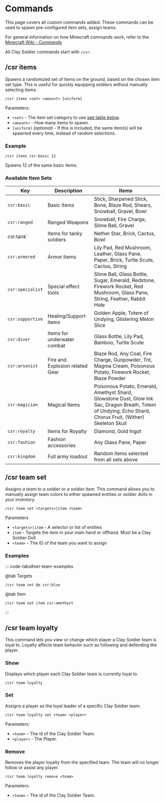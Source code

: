 # Commands

This page covers all custom commands added.
These commands can be used to spawn pre-configured item sets, assign teams.

For general information on how Minecraft commands work, refer to the
[Minecraft Wiki - Commands](https://minecraft.wiki/w/Commands)

All Clay Soldier commands start with `/csr`.

## /csr items

Spawns a randomized set of items on the ground,
based on the chosen item set type.
This is useful for quickly equipping soldiers without manually selecting items.

```bash::no-line-numbers
/csr items <set> <amount> [uniform]
```

Parameters: 
- `<set>` - The item set category to use [see table below](#available-item-sets).
- `<amount>` - How many items to spawn.
- `[uniform]` _(optional)_ - If this is included, the same item(s) will be spawned every time, instead of random selections.

### Example

```mcfunction:no-line-numbers
/csr items csr:basic 12
```
Spawns 12 of the same basic items.

### Available Item Sets

| Key              | Description                     | Items                                                                                                                                                       |
|------------------|---------------------------------|-------------------------------------------------------------------------------------------------------------------------------------------------------------|
| `csr:basic`      | Basic Items                     | Stick, Sharpened Stick, Bone, Blaze Rod, Shears, Snowball, Gravel, Bowl                                                                                     |
| `csr:ranged`     | Ranged Weapons                  | Snowball, Fire Charge, Slime Ball, Gravel                                                                                                                   |
| csr:tank`       | Items for tanky soldiers        | Nether Star, Brick, Cactus, Bowl                                                                                                                            |
| `csr:armored`    | Armor Items                     | Lily Pad, Red Mushroom, Leather, Glass Pane, Paper, Brick, Turtle Scute, Cactus, String                                                                     |
| `csr:specialist` | Special effect tools            | Slime Ball, Glass Bottle, Sugar, Emerald, Redstone, Firework Rocket, Red Mushroom, Glass Pane, String, Feather, Rabbit Hide                                 |
| `csr:supportive` | Healing/Support items           | Golden Apple, Totem of Undying, Glistering Melon Slice                                                                                                      |
| `csr:diver`      | Items for underwater combat     | Glass Bottle, Lily Pad, Bamboo, Turtle Scute                                                                                                                |
| `csr:arsonist`   | Fire and Explosion related Gear | Blaze Rod, Any Coal, Fire Charge, Gunpowder, Tnt, Magma Cream, Poisonous Potato, Firework Rocket, Blaze Powder                                              |
| `csr:magician`   | Magical Items                   | Poisonous Potato, Emerald, Amethyst Shard, Glowstone Dust, Glow Ink Sac, Dragon Breath, Totem of Undying, Echo Shard, Chorus Fruit, (Wither) Skeleton Skull |
| `csr:royalty`    | Items for Royalty               | Diamond, Gold Ingot                                                                                                                                         |
| `csr:fashion`    | Fashion accessories             | Any Glass Pane, Paper                                                                                                                                       |
| `csr:kingdom`    | Full army loadout               | Random items selected from all sets above                                                                                                                   |

## /csr team set

*Assigns a team to a soldier or a soldier item.*
This command allows you to manually assign team colors to either spawned entities or soldier dolls in your inventory.

```bash::no-line-numbers
/csr team set <targets>|item <team>
```
Parameters

- `<targets>|item` - A selector or list of entities
- `item` - Targets the item in your main hand or offhand. Must be a Clay Soldier Doll.
- `<team>` - The ID of the team you want to assign

### Examples

::: code-tabs#set-team-examples

@tab Targets
```mcfunction::no-line-numbers
/csr team set @e csr:blue
```

@tab Item
```mcfunction::no-line-numbers
/csr team set item csr:amethyst
```

:::

## /csr team loyalty

This command lets you view or change which player a Clay Soldier team is loyal to.
Loyalty affects team behavior such as following and defending the player.

### Show

Displays which player each Clay Soldier team is currently loyal to.

```bash::no-line-numbers
/csr team loyalty
```

### Set

Assigns a player as the loyal leader of a specific Clay Soldier team. 

```bash::no-line-numbers
/csr team loyalty set <team> <player>
```

Parameters:
- `<team>` - The id of the Clay Soldier Team.
- `<player>` - The Player.


### Remove

Removes the player loyalty from the specified team.
The team will no longer follow or assist any player.

```bash::no-line-numbers
/csr team loyalty remove <team>
```

Parameters:
- `<team>` - The id of the Clay Soldier Team.
